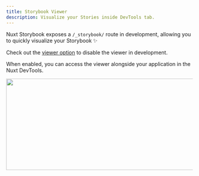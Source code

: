 ```yaml
---
title: Storybook Viewer
description: Visualize your Stories inside DevTools tab.
---
```


Nuxt Storybook exposes a `/_storybook/` route in development, allowing you to quickly visualize your Storybook ✨

Check out the [viewer option](/getting-started/options#viewer) to disable the viewer in development.


When enabled, you can access the viewer alongside your application in the Nuxt DevTools.

<img src='/devtools-viewer.png' width="530" height="246" style="margin: 0;"/>
